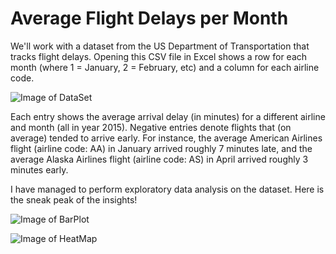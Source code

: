# Average Flight Delays per Month

 We'll work with a dataset from the US Department of Transportation that tracks flight delays. Opening this CSV file in Excel shows a row for each month
 (where 1 = January, 2 = February, etc) and a column for each airline code.
 
 ![Image of DataSet](https://i.imgur.com/5nYs9se.png)
 
 Each entry shows the average arrival delay (in minutes) for a different airline and month (all in year 2015). Negative entries denote flights that (on average)
 tended to arrive early. For instance, the average American Airlines flight (airline code: AA) in January arrived roughly 7 minutes late, and the average 
 Alaska Airlines flight (airline code: AS) in April arrived roughly 3 minutes early.
 
 I have managed to perform exploratory data analysis on the dataset. Here is the sneak peak of the insights!
 
 ![Image of BarPlot](https://www.kaggleusercontent.com/kf/37328165/eyJhbGciOiJkaXIiLCJlbmMiOiJBMTI4Q0JDLUhTMjU2In0..GTRVw5ECyA9gveF40AbjOw.vena2sjqIvovdje5JAqVps3Y8uulIkUpraU1d5hajMLLg79cG-znSQDFXJ6YKQOecM4uJXyyjxhExNp3q4qMFfVw5kEmAdaYZN8qW7IwsrFVkOY6KSJ4hZxJVHCkH5zS7qCjkVTE7pYVhfH8CSdg_5qSzpMZojTnR9GXGYZgVGUKLWzNYuVBzVUGX8Qye2QPrmSgpFAyM_BnTGAX_joc3b20UsqZJQNOXmAq8--MquLQPERyoIMzveokkiH9iDctSM7hGEuwbjNDAqob_32SyUhzUDUVWwvwGbnqKo89k9gZO0WGJjcOPe8gVo61fvGxyjOgCX4SVASQcvJw2TLY8Qqe7UyBS9Qn35_mNQnebIe6WaAB1l4aQTxx9DxTauwe0LZE82yPmyk2EnFftgPLAW6hcVRt4y724I_w-8-v2KWHZTl2t0x54fqqg2kdNGj3RIb0QqLPGlGaHKnxXdu-ATPV9OZNo-tr0OllLMIXdEYimCgjI_NXrkv-vxMr5yPkw96g6UfhRGuOsxDH0JSPNgWRxD-zYDcu_40Xc6d0jPndPPOLHRa3jAz72hxaS-D2BkO776VjbrdQadeQa_UubmYreicrEC34tdbQh1B5u5Ksdv0QAfRsyaNePhtnpo9aTRGNtnh-GmcQoIh0M64blg.UJ15v8ayJOBp_WjZksRmqw/__results___files/__results___8_1.png)
 
 ![Image of HeatMap](https://www.kaggleusercontent.com/kf/37328165/eyJhbGciOiJkaXIiLCJlbmMiOiJBMTI4Q0JDLUhTMjU2In0..GTRVw5ECyA9gveF40AbjOw.vena2sjqIvovdje5JAqVps3Y8uulIkUpraU1d5hajMLLg79cG-znSQDFXJ6YKQOecM4uJXyyjxhExNp3q4qMFfVw5kEmAdaYZN8qW7IwsrFVkOY6KSJ4hZxJVHCkH5zS7qCjkVTE7pYVhfH8CSdg_5qSzpMZojTnR9GXGYZgVGUKLWzNYuVBzVUGX8Qye2QPrmSgpFAyM_BnTGAX_joc3b20UsqZJQNOXmAq8--MquLQPERyoIMzveokkiH9iDctSM7hGEuwbjNDAqob_32SyUhzUDUVWwvwGbnqKo89k9gZO0WGJjcOPe8gVo61fvGxyjOgCX4SVASQcvJw2TLY8Qqe7UyBS9Qn35_mNQnebIe6WaAB1l4aQTxx9DxTauwe0LZE82yPmyk2EnFftgPLAW6hcVRt4y724I_w-8-v2KWHZTl2t0x54fqqg2kdNGj3RIb0QqLPGlGaHKnxXdu-ATPV9OZNo-tr0OllLMIXdEYimCgjI_NXrkv-vxMr5yPkw96g6UfhRGuOsxDH0JSPNgWRxD-zYDcu_40Xc6d0jPndPPOLHRa3jAz72hxaS-D2BkO776VjbrdQadeQa_UubmYreicrEC34tdbQh1B5u5Ksdv0QAfRsyaNePhtnpo9aTRGNtnh-GmcQoIh0M64blg.UJ15v8ayJOBp_WjZksRmqw/__results___files/__results___10_1.png)
  
